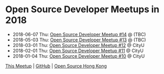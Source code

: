 # Open Source Developer Meetups in 2018

* 2018-06-07 Thu: [Open Source Developer Meetup #14](06) @ (TBC)
* 2018-05-03 Thu: [Open Source Developer Meetup #13](05) @ (TBC)
* 2018-03-01 Thu: [Open Source Developer Meetup #12](03) @ CityU
* 2018-02-01 Thu: [Open Source Developer Meetup #11](02) @ CityU
* 2018-01-04 Thu: [Open Source Developer Meetup #10](01) @ CityU

[This Meetup](http://devmeetup.opensource.hk) | [GitHub](https://github.com/opensourcehk/devmeetup/blob/master/2018/README.md) | [Open Source Hong Kong](https://opensource.hk)
